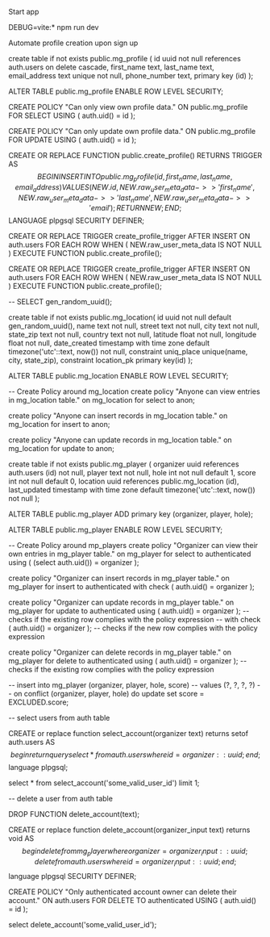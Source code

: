 Start app

DEBUG=vite:* npm run dev

Automate profile creation upon sign up


create table if not exists public.mg_profile (
  id uuid not null references auth.users on delete cascade,
  first_name text,
  last_name text,
  email_address text unique not null,
  phone_number text,
  primary key (id)
);



ALTER TABLE public.mg_profile ENABLE ROW LEVEL SECURITY;



CREATE POLICY "Can only view own profile data."
  ON public.mg_profile
  FOR SELECT
  USING ( auth.uid() = id );



CREATE POLICY "Can only update own profile data."
  ON public.mg_profile
  FOR UPDATE
  USING ( auth.uid() = id );



CREATE 
OR REPLACE FUNCTION public.create_profile() RETURNS TRIGGER AS $$ BEGIN INSERT INTO public.mg_profile (id, first_name, last_name, email_address) 
VALUES 
  (
    NEW.id,
    NEW.raw_user_meta_data ->> 'first_name', 
    NEW.raw_user_meta_data ->> 'last_name',
    NEW.raw_user_meta_data ->> 'email'
  );
RETURN NEW;
END;
$$ LANGUAGE plpgsql SECURITY DEFINER;



CREATE OR REPLACE TRIGGER create_profile_trigger 
AFTER 
  INSERT ON auth.users FOR EACH ROW WHEN (
    NEW.raw_user_meta_data IS NOT NULL
  ) EXECUTE FUNCTION public.create_profile();



CREATE OR REPLACE TRIGGER create_profile_trigger 
AFTER 
  INSERT ON auth.users FOR EACH ROW WHEN (
    NEW.raw_user_meta_data IS NOT NULL
  ) EXECUTE FUNCTION public.create_profile();


-- SELECT gen_random_uuid();

create table if not exists public.mg_location(
  id uuid not null default gen_random_uuid(),
  name text not null,
  street text not null,
  city text not null,
  state_zip text not null,
  country text not null,
  latitude float not null,
  longitude float not null,
  date_created timestamp with time zone default timezone('utc'::text, now()) not null,
  constraint uniq_place unique(name, city, state_zip),
  constraint location_pk primary key(id)
);


ALTER TABLE public.mg_location ENABLE ROW LEVEL SECURITY;


-- Create Policy around mg_location
create policy "Anyone can view entries in mg_location table."
on mg_location for select
to anon;


create policy "Anyone can insert records in mg_location table."
on mg_location for insert
to anon;


create policy "Anyone can update records in mg_location table."
on mg_location for update
to anon;


create table if not exists public.mg_player (
  organizer uuid references auth.users (id) not null,
  player text not null,
  hole int not null default 1,
  score int not null default 0,
  location uuid references public.mg_location (id),
  last_updated timestamp with time zone default timezone('utc'::text, now()) not null
);


ALTER TABLE public.mg_player ADD primary key (organizer, player, hole);


ALTER TABLE public.mg_player ENABLE ROW LEVEL SECURITY;


-- Create Policy around mp_players
create policy "Organizer can view their own entries in mg_player table."
on mg_player for select
to authenticated
using ( (select auth.uid()) = organizer );


create policy "Organizer can insert records in mg_player table."
on mg_player for insert
to authenticated
with check ( auth.uid() = organizer );


create policy "Organizer can update records in mg_player table."
on mg_player for update
to authenticated
using ( auth.uid() = organizer );       -- checks if the existing row complies with the policy expression
-- with check ( auth.uid() = organizer ); -- checks if the new row complies with the policy expression


create policy "Organizer can delete records in mg_player table."
on mg_player for delete
to authenticated
using ( auth.uid() = organizer );       -- checks if the existing row complies with the policy expression

-- insert into mg_player (organizer, player, hole, score) 
-- values (?, ?, ?, ?)
-- on conflict (organizer, player, hole) do update set score = EXCLUDED.score;


-- select users from auth table

CREATE or replace function select_account(organizer text) returns setof auth.users AS $$
begin
  return query select * from auth.users where id = organizer::uuid;
end;
$$ language plpgsql; 

select * from select_account('some_valid_user_id') limit 1;


-- delete a user from auth table

DROP FUNCTION delete_account(text);

CREATE or replace function delete_account(organizer_input text) returns void AS $$
begin
delete from mg_player where organizer = organizer_input::uuid;
delete from auth.users where id = organizer_input::uuid;
end;
$$ language plpgsql SECURITY DEFINER; 

CREATE POLICY "Only authenticated account owner can delete their account."
  ON auth.users
  FOR DELETE
  TO authenticated
  USING ( auth.uid() = id );

select delete_account('some_valid_user_id');